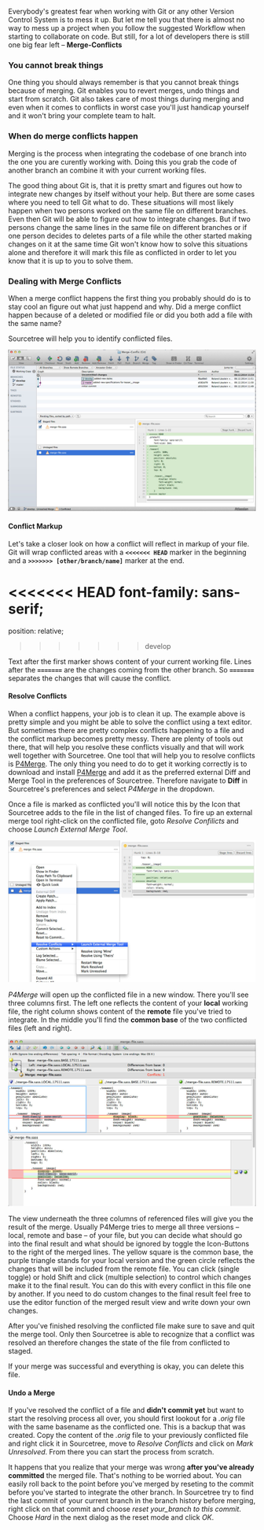 Everybody's greatest fear when working with Git or any other Version Control System is to mess it up. But let me tell you that there is almost no way to mess up a project when you follow the suggested Workflow when starting to collaborate on code. But still, for a lot of developers there  is still one big fear left – **Merge-Conflicts**


### You cannot break things
One thing you should always remember is that you cannot break things because of merging. Git enables you to revert merges, undo things and start from scratch.
Git also takes care of most things during merging and even when it comes to conflicts in worst case you'll just handicap yourself and it won't bring your complete team to halt.

### When do merge conflicts happen
Merging is the process when integrating the codebase of one branch into the one you are curently working with. Doing this you grab the code of another branch an combine it with your current working files.

The good thing about Git is, that it is pretty smart and figures out how to integrate new changes by itself without your help. But there are some cases where you need to tell Git what to do. These situations will most likely happen when two persons worked on the same file on different branches. Even then Git will be able to figure out how to integrate changes. But if two persons change the same lines in the same file on different branches or if one person decides to deletes parts of a file while the other started making changes on it at the same time Git won't know how to solve this situations alone and therefore it will mark this file as conflicted in order to let you know that it is up to you to solve them.


### Dealing with Merge Conflicts
When a merge conflict happens the first thing you probably should do is to stay cool an figure out what just happend and why. Did a merge conflict happen because of a deleted or modified file or did you both add a file with the same name?

Sourcetree will help you to identify conflicted files.

![Conflicted Files](./img/content/collaboration/sourcetree-conflict-01.jpg "Conflicted Files")  


#### Conflict Markup
Let's take a closer look on how a conflict will reflect in markup of your file. Git will wrap conflicted areas with a **`<<<<<<< HEAD`** marker in the beginning and a **`>>>>>>> [other/branch/name]`** marker at the end.

<<<<<<< HEAD
font-family: sans-serif;
=======
position: relative;
>>>>>>> develop

Text after the first marker shows content of your current working file. Lines after the **`=======`** are the changes coming from the other branch. So **`=======`** separates the changes that will cause the conflict.


#### Resolve Conflicts
When a conflict happens, your job is to clean it up. The example above is pretty simple and you might be able to solve the conflict using a text editor. But sometimes there are pretty complex conflicts happening to a file and the conflict markup becomes pretty messy. There are plenty of tools out there, that will help you resolve these conflicts visually and that will work well together with Sourcetree. One tool that will help you to resolve conflicts is [P4Merge](http://www.perforce.com/product/components/perforce-visual-merge-and-diff-tools).
The only thing you need to do to get it working correctly is to download and install [P4Merge](http://www.perforce.com/product/components/perforce-visual-merge-and-diff-tools) and add it as the preferred external Diff and Merge Tool in the preferences of Sourcetree. Therefore navigate to **Diff** in Sourcetree's preferences and select *P4Merge* in the dropdown.

Once a file is marked as conflicted you'll will notice this by the Icon that Sourcetree adds to the file in the list of changed files. To fire up an external merge tool right-click on the conflicted file, goto *Resolve Confilicts* and choose *Launch External Merge Tool*.

![Conflicted Files](./img/content/collaboration/sourcetree-conflict-02.jpg "Conflicted Files")

*P4Merge* will open up the conflicted file in a new window. There you'll see three columns first. The left one reflects the content of your **local** working file, the right column shows content of the **remote** file you've tried to integrate. In the middle you'll find the **common base** of the two conflicted files (left and right).

![Conflicted Files](./img/content/collaboration/sourcetree-conflict-03.jpg "Conflicted Files")

The view underneath the three columns of referenced files will give you the result of the merge. Usually P4Merge tries to merge all three versions – local, remote and base – of your file, but you can decide what should go into the final result and what should be ignored by toggle the Icon-Buttons to the right of the merged lines. The yellow square is the common base, the purple triangle stands for your local version and the green circle reflects the changes that will be included from the remote file. You can click (single toggle) or hold Shift and click (multiple selection) to control which changes make it to the final result. You can do this with every conflict in this file one by another. If you need to do custom changes to the final result feel free to use the editor function of the merged result view and write down your own changes.

After you've finished resolving the conflicted file make sure to save and quit the merge tool. Only then Sourcetree is able to recognize that a conflict was resolved an therefore changes the state of the file from conflicted to staged.

If your merge was successful and everything is okay, you can delete this file.

#### Undo a Merge

If you've resolved the conflict of a file and **didn't commit yet** but want to start the resolving process all over, you should first lookout for a *.orig* file with the same basename as the conflicted one. This is a backup that was created. Copy the content of the *.orig* file to your previously conflicted file and right click it in Sourcetree, move to *Resolve Conflicts* and click on *Mark Unresolved*. From there you can start the process from scratch.

It happens that you realize that your merge was wrong **after you've already committed** the merged file. That's nothing to be worried about. You can easily roll back to the point before you've merged by reseting to the commit before you've started to integrate the other branch. In Sourcetree try to find the last commit of your current branch in the branch history before merging, right click on that commit and choose *reset *your_branch* to this commit*. Choose *Hard* in the next dialog as the reset mode and click *OK*.

